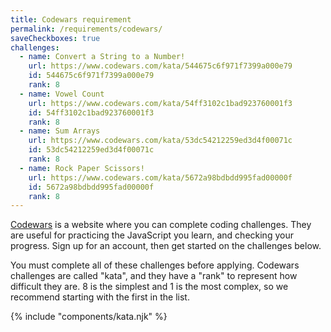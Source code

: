 ```yaml
---
title: Codewars requirement
permalink: /requirements/codewars/
saveCheckboxes: true
challenges:
  - name: Convert a String to a Number!
    url: https://www.codewars.com/kata/544675c6f971f7399a000e79
    id: 544675c6f971f7399a000e79
    rank: 8
  - name: Vowel Count
    url: https://www.codewars.com/kata/54ff3102c1bad923760001f3
    id: 54ff3102c1bad923760001f3
    rank: 8
  - name: Sum Arrays
    url: https://www.codewars.com/kata/53dc54212259ed3d4f00071c
    id: 53dc54212259ed3d4f00071c
    rank: 8
  - name: Rock Paper Scissors!
    url: https://www.codewars.com/kata/5672a98bdbdd995fad00000f
    id: 5672a98bdbdd995fad00000f
    rank: 8
---
```


[Codewars](https://www.codewars.com/) is a website where you can complete coding challenges. They are useful for practicing the JavaScript you learn, and checking your progress. Sign up for an account, then get started on the challenges below.

You must complete all of these challenges before applying. Codewars challenges are called "kata", and they have a "rank" to represent how difficult they are. 8 is the simplest and 1 is the most complex, so we recommend starting with the first in the list.

{% include "components/kata.njk" %}

<script src="/assets/js/checkCodewars.js"></script>
